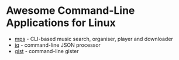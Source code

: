 # Awesome Command-Line Applications for Linux

* [mps](https://github.com/np1/mps) - CLI-based music search, organiser, player and downloader
* [jq](https://github.com/stedolan/jq) - command-line JSON processor
* [gist](https://github.com/defunkt/gist) - command-line gister

